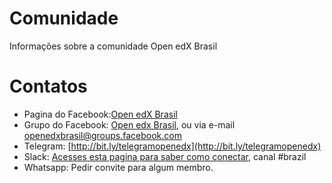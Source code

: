 # Comunidade
Informações sobre a comunidade Open edX Brasil


# Contatos
* Pagina do Facebook:[Open edX Brasil](https://www.facebook.com/openedxbrasil/)
* Grupo do Facebook: [Open edx Brasil](https://www.facebook.com/groups/openedxbrasil/), ou via e-mail [openedxbrasil@groups.facebook.com](mailto:openedxbrasil@groups.facebook.com)
* Telegram: [http://bit.ly/telegramopenedx](http://bit.ly/telegramopenedx)
* Slack: [Acesses esta pagina para saber como conectar](https://open.edx.org/blog/open-edx-slack), canal #brazil
* Whatsapp: Pedir convite para algum membro.
